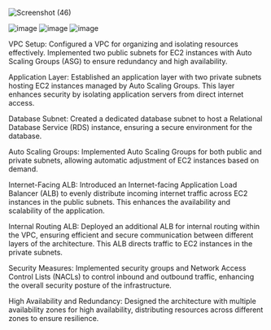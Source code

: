 
![Screenshot (46)](https://github.com/satya19977/HighlyAvailable-3-Tier-Architecture/assets/108000447/06a457b2-2d8f-4daf-aa08-da8edcc95b84)


![image](https://github.com/satya19977/Deploy-WordPress-Website-The-Traditional-Way/assets/108000447/9459884e-37d7-4835-b3ba-d8c36e29d244)
![image](https://github.com/satya19977/Deploy-WordPress-Website-The-Traditional-Way/assets/108000447/df9307f1-a123-4915-9f82-1d30b80125f7)
![image](https://github.com/satya19977/Deploy-WordPress-Website-The-Traditional-Way/assets/108000447/618b0d44-9ce4-472c-ae66-5db24debfdb7)

VPC Setup:
 Configured a VPC for organizing and isolating resources effectively.
 Implemented two public subnets for EC2 instances with Auto Scaling Groups (ASG) to ensure redundancy and high availability.

Application Layer:
Established an application layer with two private subnets hosting EC2 instances managed by Auto Scaling Groups. This layer enhances security by isolating application servers from direct internet access.

Database Subnet:
Created a dedicated database subnet to host a Relational Database Service (RDS) instance, ensuring a secure environment for the database.

Auto Scaling Groups:
Implemented Auto Scaling Groups for both public and private subnets, allowing automatic adjustment of EC2 instances based on demand.

Internet-Facing ALB:
 Introduced an Internet-facing Application Load Balancer (ALB) to evenly distribute incoming internet traffic across EC2 instances in the public subnets. This enhances the availability and scalability of the application.

Internal Routing ALB:
Deployed an additional ALB for internal routing within the VPC, ensuring efficient and secure communication between different layers of the architecture. This ALB directs traffic to EC2 instances in the private subnets.

Security Measures:
Implemented security groups and Network Access Control Lists (NACLs) to control inbound and outbound traffic, enhancing the overall security posture of the infrastructure.

High Availability and Redundancy:
Designed the architecture with multiple availability zones for high availability, distributing resources across different zones to ensure resilience.
